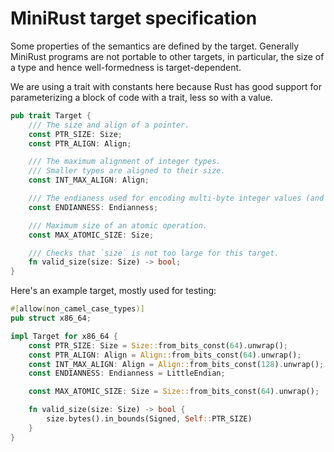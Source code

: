 # MiniRust target specification

Some properties of the semantics are defined by the target.
Generally MiniRust programs are not portable to other targets, in particular, the size of a type and hence well-formedness is target-dependent.

We are using a trait with constants here because Rust has good support for parameterizing a block of code with a trait, less so with a value.

```rust
pub trait Target {
    /// The size and align of a pointer.
    const PTR_SIZE: Size;
    const PTR_ALIGN: Align;

    /// The maximum alignment of integer types.
    /// Smaller types are aligned to their size.
    const INT_MAX_ALIGN: Align;

    /// The endianess used for encoding multi-byte integer values (and pointers).
    const ENDIANNESS: Endianness;

    /// Maximum size of an atomic operation.
    const MAX_ATOMIC_SIZE: Size;

    /// Checks that `size` is not too large for this target.
    fn valid_size(size: Size) -> bool;
}
```

Here's an example target, mostly used for testing:

```rust
#[allow(non_camel_case_types)]
pub struct x86_64;

impl Target for x86_64 {
    const PTR_SIZE: Size = Size::from_bits_const(64).unwrap();
    const PTR_ALIGN: Align = Align::from_bits_const(64).unwrap();
    const INT_MAX_ALIGN: Align = Align::from_bits_const(128).unwrap();
    const ENDIANNESS: Endianness = LittleEndian;

    const MAX_ATOMIC_SIZE: Size = Size::from_bits_const(64).unwrap();

    fn valid_size(size: Size) -> bool {
        size.bytes().in_bounds(Signed, Self::PTR_SIZE)
    }
}
```
